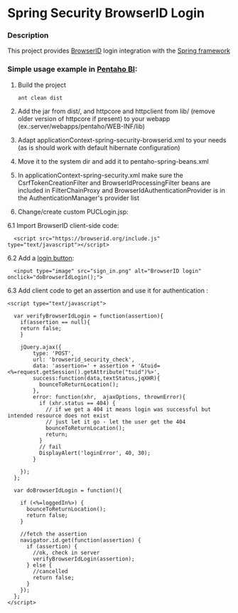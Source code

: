Spring Security BrowserID Login
===============================

### Description

This project provides [BrowserID](http://browserid.org) login integration with the [Spring framework](http://www.springsource.org)

### Simple usage example in [Pentaho BI](http://community.pentaho.com):

1. Build the project

	`ant clean dist`

2. Add the jar from dist/, and httpcore and httpclient from lib/ (remove older version of httpcore if present) to your webapp (ex.:server/webapps/pentaho/WEB-INF/lib)

3. Adapt applicationContext-spring-security-browserid.xml to your needs (as is should work with default hibernate configuration)

4. Move it to the system dir and add it to pentaho-spring-beans.xml

5. In applicationContext-spring-security.xml make sure the CsrfTokenCreationFilter and BrowserIdProcessingFilter beans are included in FilterChainProxy and BrowserIdAuthenticationProvider is in the AuthenticationManager's provider list

6. Change/create custom PUCLogin.jsp:

6.1 Import BrowserID client-side code:

      <script src="https://browserid.org/include.js" type="text/javascript"></script>

6.2 Add a [login button](https://developer.mozilla.org/en-US/docs/persona/branding):

      <input type="image" src="sign_in.png" alt="BrowserID login"  onclick="doBrowserIdLogin();">

6.3 Add client code to get an assertion and use it for authentication :

    <script type="text/javascript">

      var verifyBrowserIdLogin = function(assertion){
        if(assertion == null){
        return false;
        }
        
        jQuery.ajax({
            type: 'POST',
            url: 'browserid_security_check',
            data: 'assertion=' + assertion + '&tuid=<%=request.getSession().getAttribute("tuid")%>',
            success:function(data,textStatus,jqXHR){
              bounceToReturnLocation();
            },
            error: function(xhr,  ajaxOptions, thrownError){
              if (xhr.status == 404) {
                // if we get a 404 it means login was successful but intended resource does not exist
                // just let it go - let the user get the 404
                bounceToReturnLocation();
                return;
              }
              // fail
              DisplayAlert('loginError', 40, 30);
            }
            
        });
      };

      var doBrowserIdLogin = function(){

        if (<%=loggedIn%>) {
          bounceToReturnLocation();
          return false;
        }
        
        //fetch the assertion
        navigator.id.get(function(assertion) {
          if (assertion) {
            //ok, check in server  
            verifyBrowserIdLogin(assertion);
          } else {
            //cancelled
            return false;
          }
        });
      };
    </script>
